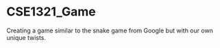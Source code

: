 # CSE1321_Game
Creating a game similar to the snake game from Google but with our own unique twists.
